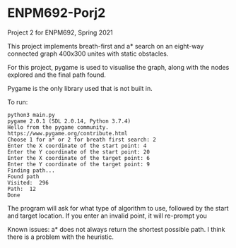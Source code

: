 # ENPM692-Porj2

Project 2 for ENPM692, Spring 2021

This project implements breath-first and a* search on an eight-way connected graph 400x300 unites with static obstacles.

For this project, pygame is used to visualise the graph, along with the nodes explored and the final path found.

Pygame is the only library used that is not built in.

To run:
```
python3 main.py
pygame 2.0.1 (SDL 2.0.14, Python 3.7.4)
Hello from the pygame community. https://www.pygame.org/contribute.html
Choose 1 for a* or 2 for breath first search: 2
Enter the X coordinate of the start point: 4
Enter the Y coordinate of the start point: 20
Enter the X coordinate of the target point: 6
Enter the Y coordinate of the target point: 9
Finding path...
Found path
Visited:  296
Path:  12
Done
```
The program will ask for what type of algorithm to use, followed by the start and target location.
If you enter an invalid point, it will re-prompt you

Known issues:
a* does not always return the shortest possible path.
I think there is a problem with the heuristic. 




